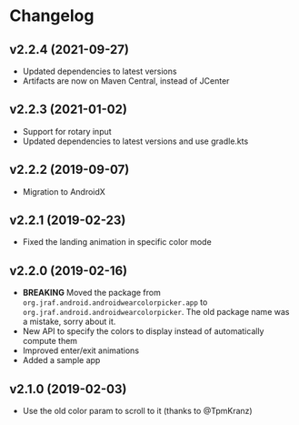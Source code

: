 # Changelog

## v2.2.4 (2021-09-27)
- Updated dependencies to latest versions
- Artifacts are now on Maven Central, instead of JCenter

## v2.2.3 (2021-01-02)
- Support for rotary input
- Updated dependencies to latest versions and use gradle.kts

## v2.2.2 (2019-09-07)
- Migration to AndroidX

## v2.2.1 (2019-02-23)
- Fixed the landing animation in specific color mode

## v2.2.0 (2019-02-16)
- **BREAKING** Moved the package from `org.jraf.android.androidwearcolorpicker.app` to `org.jraf.android.androidwearcolorpicker`.
The old package name was a mistake, sorry about it. 
- New API to specify the colors to display instead of automatically compute them
- Improved enter/exit animations
- Added a sample app

## v2.1.0 (2019-02-03)
- Use the old color param to scroll to it (thanks to @TpmKranz)

